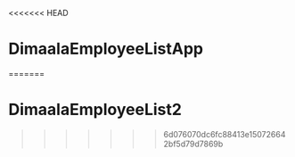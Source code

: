 <<<<<<< HEAD
# DimaalaEmployeeListApp
=======
# DimaalaEmployeeList2
>>>>>>> 6d076070dc6fc88413e150726642bf5d79d7869b
